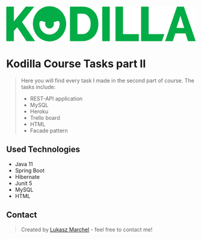 <img src="logo.png" width="535" height="94">

# Kodilla Course Tasks part II
> Here you will find every task I made in the second part of course.
> The tasks include:
> - REST-API application
> - MySQL
> - Heroku
> - Trello board
> - HTML
> - Facade pattern

## Used Technologies
- Java 11
- Spring Boot
- Hibernate
- Junit 5
- MySQL
- HTML

## Contact
> Created by [Lukasz Marchel](https://lukasm1987.github.io/My-Web-Site/) - feel free to contact me!